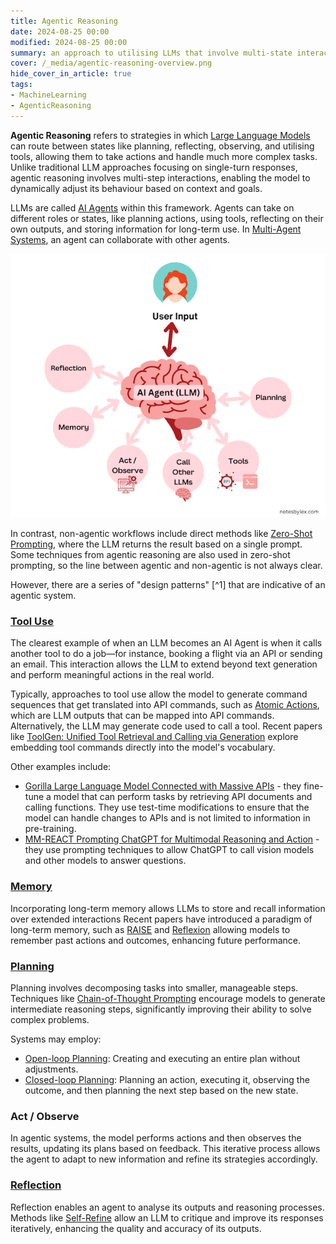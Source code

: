 ```yaml
---
title: Agentic Reasoning
date: 2024-08-25 00:00
modified: 2024-08-25 00:00
summary: an approach to utilising LLMs that involve multi-state interactions.
cover: /_media/agentic-reasoning-overview.png
hide_cover_in_article: true
tags:
- MachineLearning
- AgenticReasoning
---
```


**Agentic Reasoning** refers to strategies in which [Large Language Models](large-language-models.md) can route between states like planning, reflecting, observing, and utilising tools, allowing them to take actions and handle much more complex tasks. Unlike traditional LLM approaches focusing on single-turn responses, agentic reasoning involves multi-step interactions, enabling the model to dynamically adjust its behaviour based on context and goals.

LLMs are called [AI Agents](ai-agents.md) within this framework. Agents can take on different roles or states, like planning actions, using tools, reflecting on their own outputs, and storing information for long-term use. In [Multi-Agent Systems](multi-agent-systems.md), an agent can collaborate with other agents.

![Agentic Reasoning Workflow Overview](../_media/agentic-reasoning-overview.png)

In contrast, non-agentic workflows include direct methods like [Zero-Shot Prompting](zero-shot-prompting.md), where the LLM returns the result based on a single prompt. Some techniques from agentic reasoning are also used in zero-shot prompting, so the line between agentic and non-agentic is not always clear.

However, there are a series of "design patterns" [^1] that are indicative of an agentic system.

### [Tool Use](tool-use.md)

The clearest example of when an LLM becomes an AI Agent is when it calls another tool to do a job—for instance, booking a flight via an API or sending an email. This interaction allows the LLM to extend beyond text generation and perform meaningful actions in the real world.

Typically, approaches to tool use allow the model to generate command sequences that get translated into API commands, such as [Atomic Actions](atomic-actions.md), which are LLM outputs that can be mapped into API commands. Alternatively, the LLM may generate code used to call a tool. Recent papers like [ToolGen: Unified Tool Retrieval and Calling via Generation](../../../permanent/toolgen-unified-tool-retrieval-and-calling-via-generation.md) explore embedding tool commands directly into the model's vocabulary.

Other examples include:
* [Gorilla Large Language Model Connected with Massive APIs](../../../permanent/gorilla-large-language-model-connected-with-massive-apis.md) - they fine-tune a model that can perform tasks by retrieving API documents and calling functions. They use test-time modifications to ensure that the model can handle changes to APIs and is not limited to information in pre-training.
* [MM-REACT Prompting ChatGPT for Multimodal Reasoning and Action](../../../permanent/mm-react-prompting-chatgpt-for-multimodal-reasoning-and-action.md)  - they use prompting techniques to allow ChatGPT to call vision models and other models to answer questions.

### [Memory](memory.md)

Incorporating long-term memory allows LLMs to store and recall information over extended interactions Recent papers have introduced a paradigm of long-term memory, such as [RAISE](raise.md) and [Reflexion](reflexion.md) allowing models to remember past actions and outcomes, enhancing future performance.

### [Planning](planning.md)

Planning involves decomposing tasks into smaller, manageable steps. Techniques like [Chain-of-Thought Prompting](chain-of-thought-prompting.md) encourage models to generate intermediate reasoning steps, significantly improving their ability to solve complex problems.

Systems may employ:
* [Open-loop Planning](open-loop-planning.md): Creating and executing an entire plan without adjustments.
* [Closed-loop Planning](closed-loop-planning.md): Planning an action, executing it, observing the outcome, and then planning the next step based on the new state.

### Act / Observe

In agentic systems, the model performs actions and then observes the results, updating its plans based on feedback. This iterative process allows the agent to adapt to new information and refine its strategies accordingly.

### [Reflection](reflection.md)

Reflection enables an agent to analyse its outputs and reasoning processes. Methods like [Self-Refine](self-refine.md) allow an LLM to critique and improve its responses iteratively, enhancing the quality and accuracy of its outputs.